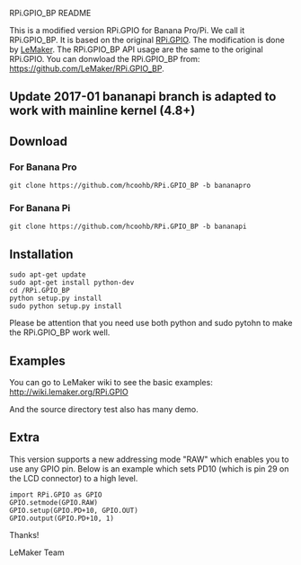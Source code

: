 RPi.GPIO_BP README

This is a modified version RPi.GPIO for Banana Pro/Pi. We call it RPi.GPIO_BP.
It is based on the original [RPi.GPIO](https://pypi.python.org/pypi/RPi.GPIO).
The modification is done by [LeMaker](http://lemaker.org). The RPi.GPIO_BP API usage are the same to the original RPi.GPIO.
You can donwload the RPi.GPIO_BP from:
https://github.com/LeMaker/RPi.GPIO_BP.

## Update 2017-01 bananapi branch is adapted to work with mainline kernel (4.8+)

## Download
### For Banana Pro
    git clone https://github.com/hcoohb/RPi.GPIO_BP -b bananapro
### For Banana Pi
    git clone https://github.com/hcoohb/RPi.GPIO_BP -b bananapi
## Installation
    sudo apt-get update
    sudo apt-get install python-dev
    cd /RPi.GPIO_BP
    python setup.py install                 
    sudo python setup.py install
    
Please be attention that you need use both python and sudo pytohn to make the RPi.GPIO_BP work well.

## Examples
You can go to LeMaker wiki to see the basic examples: http://wiki.lemaker.org/RPi.GPIO

And the source directory test also has many demo.

## Extra
This version supports a new addressing mode "RAW" which enables you to use any GPIO pin. Below is an example which sets PD10 (which is pin 29 on the LCD connector) to a high level.

    import RPi.GPIO as GPIO
    GPIO.setmode(GPIO.RAW)
    GPIO.setup(GPIO.PD+10, GPIO.OUT)
    GPIO.output(GPIO.PD+10, 1)


Thanks!

LeMaker Team
